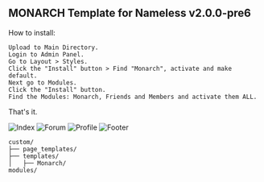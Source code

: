 ## MONARCH Template for Nameless v2.0.0-pre6

How to install:

    Upload to Main Directory.
    Login to Admin Panel.
    Go to Layout > Styles.
    Click the "Install" button > Find "Monarch", activate and make default.
    Next go to Modules.
    Click the "Install" button.
    Find the Modules: Monarch, Friends and Members and activate them ALL.

That's it.

![Index](https://i.imgur.com/fnxblS5.png)
![Forum](https://i.imgur.com/Bn7QUN8.png)
![Profile](https://i.imgur.com/4tkjBAW.jpg)
![Footer](https://i.imgur.com/P0HMcJh.png)

```
custom/
├── page_templates/
├── templates/
│   ├── Monarch/
modules/
```
